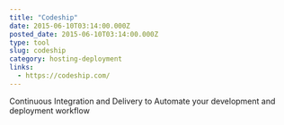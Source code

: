 ```yaml
---
title: "Codeship"
date: 2015-06-10T03:14:00.000Z
posted_date: 2015-06-10T03:14:00.000Z
type: tool
slug: codeship
category: hosting-deployment
links:
  - https://codeship.com/
---
```

Continuous Integration and Delivery to Automate your development and deployment workflow




